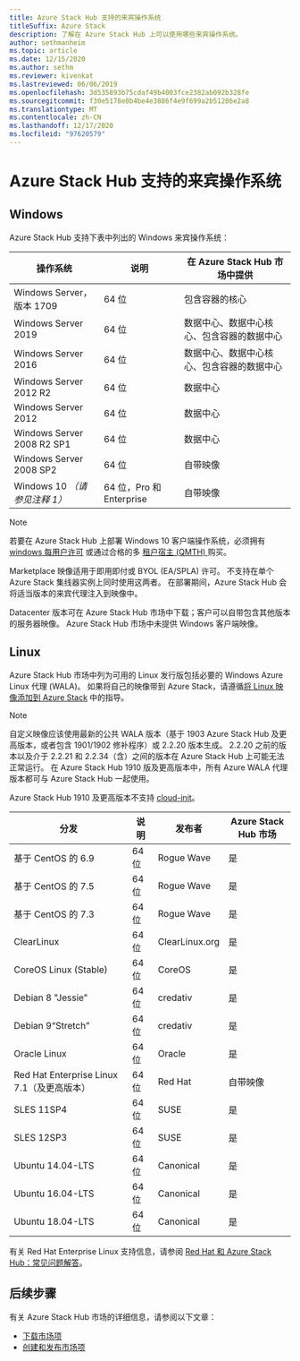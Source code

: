 ```yaml
---
title: Azure Stack Hub 支持的来宾操作系统
titleSuffix: Azure Stack
description: 了解在 Azure Stack Hub 上可以使用哪些来宾操作系统。
author: sethmanheim
ms.topic: article
ms.date: 12/15/2020
ms.author: sethm
ms.reviewer: kivenkat
ms.lastreviewed: 06/06/2019
ms.openlocfilehash: 3d535893b75cdaf49b4003fce2382ab092b328fe
ms.sourcegitcommit: f30e5178e0b4be4e3886f4e9f699a2b51286e2a8
ms.translationtype: MT
ms.contentlocale: zh-CN
ms.lasthandoff: 12/17/2020
ms.locfileid: "97620579"
---
```

# <a name="guest-operating-systems-supported-on-azure-stack-hub"></a>Azure Stack Hub 支持的来宾操作系统

## <a name="windows"></a>Windows

Azure Stack Hub 支持下表中列出的 Windows 来宾操作系统：

| 操作系统 | 说明 | 在 Azure Stack Hub 市场中提供 |
| --- | --- | --- |
| Windows Server，版本 1709 | 64 位 | 包含容器的核心 |
| Windows Server 2019 | 64 位 |  数据中心、数据中心核心、包含容器的数据中心 |
| Windows Server 2016 | 64 位 |  数据中心、数据中心核心、包含容器的数据中心 |
| Windows Server 2012 R2 | 64 位 |  数据中心 |
| Windows Server 2012 | 64 位 |  数据中心 |
| Windows Server 2008 R2 SP1 | 64 位 |  数据中心 |
| Windows Server 2008 SP2 | 64 位 |  自带映像 |
| Windows 10 *（请参见注释 1）* | 64 位，Pro 和 Enterprise | 自带映像 |

> [!NOTE]
> 若要在 Azure Stack Hub 上部署 Windows 10 客户端操作系统，必须拥有 [windows 每用户许可](https://www.microsoft.com/licensing/product-licensing/windows10.aspx) 或通过合格的多 [租户宿主 (QMTH) ](https://www.microsoft.com/en-us/CloudandHosting/licensing_sca.aspx)购买。

Marketplace 映像适用于即用即付或 BYOL (EA/SPLA) 许可。 不支持在单个 Azure Stack 集线器实例上同时使用这两者。 在部署期间，Azure Stack Hub 会将适当版本的来宾代理注入到映像中。

Datacenter 版本可在 Azure Stack Hub 市场中下载；客户可以自带包含其他版本的服务器映像。 Azure Stack Hub 市场中未提供 Windows 客户端映像。

## <a name="linux"></a>Linux

Azure Stack Hub 市场中列为可用的 Linux 发行版包括必要的 Windows Azure Linux 代理 (WALA)。 如果将自己的映像带到 Azure Stack，请遵循[将 Linux 映像添加到 Azure Stack](azure-stack-linux.md) 中的指导。

> [!NOTE]
> 自定义映像应该使用最新的公共 WALA 版本（基于 1903 Azure Stack Hub 及更高版本，或者包含 1901/1902 修补程序）或 2.2.20 版本生成。 2\.2.20 之前的版本以及介于 2.2.21 和 2.2.34（含）之间的版本在 Azure Stack Hub 上可能无法正常运行。 在 Azure Stack Hub 1910 版及更高版本中，所有 Azure WALA 代理版本都可与 Azure Stack Hub 一起使用。
>
> Azure Stack Hub 1910 及更高版本不支持 [cloud-init](https://cloud-init.io/)。

| 分发 | 说明 | 发布者 | Azure Stack Hub 市场 |
| --- | --- | --- | --- |
| 基于 CentOS 的 6.9 | 64 位 | Rogue Wave | 是 |
| 基于 CentOS 的 7.5 | 64 位 | Rogue Wave | 是 |
| 基于 CentOS 的 7.3 | 64 位 | Rogue Wave | 是 |
| ClearLinux | 64 位 | ClearLinux.org | 是 |
| CoreOS Linux (Stable) |  64 位 | CoreOS | 是 |
| Debian 8 "Jessie" | 64 位 | credativ |  是 |
| Debian 9“Stretch” | 64 位 | credativ | 是 |
| Oracle Linux | 64 位 | Oracle | 是 |
| Red Hat Enterprise Linux 7.1（及更高版本） | 64 位 | Red Hat | 自带映像 |
| SLES 11SP4 | 64 位 | SUSE | 是 |
| SLES 12SP3 | 64 位 | SUSE | 是 |
| Ubuntu 14.04-LTS | 64 位 | Canonical | 是 |
| Ubuntu 16.04-LTS | 64 位 | Canonical | 是 |
| Ubuntu 18.04-LTS | 64 位 | Canonical | 是 |

有关 Red Hat Enterprise Linux 支持信息，请参阅 [Red Hat 和 Azure Stack Hub：常见问题解答](https://access.redhat.com/articles/3413531)。

## <a name="next-steps"></a>后续步骤

有关 Azure Stack Hub 市场的详细信息，请参阅以下文章：

- [下载市场项](azure-stack-download-azure-marketplace-item.md)  
- [创建和发布市场项](azure-stack-create-and-publish-marketplace-item.md)
